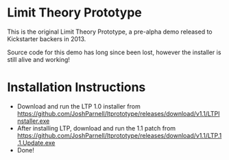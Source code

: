 # Limit Theory Prototype

This is the original Limit Theory Prototype, a pre-alpha demo released to Kickstarter backers in 2013.

Source code for this demo has long since been lost, however the installer is still alive and working!

# Installation Instructions

 - Download and run the LTP 1.0 installer from https://github.com/JoshParnell/ltprototype/releases/download/v1.1/LTPInstaller.exe
 - After installing LTP, download and run the 1.1 patch from https://github.com/JoshParnell/ltprototype/releases/download/v1.1/LTP.1.1.Update.exe
 - Done!

